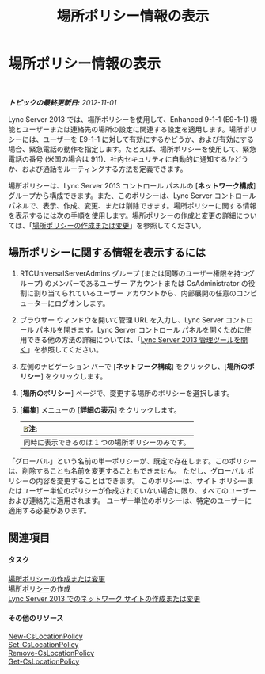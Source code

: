 ﻿---
title: 場所ポリシー情報の表示
TOCTitle: 場所ポリシー情報の表示
ms:assetid: 14e41bcb-ea0a-49c2-99b3-1f61fc34416d
ms:mtpsurl: https://technet.microsoft.com/ja-jp/library/Gg520954(v=OCS.15)
ms:contentKeyID: 48271355
ms.date: 05/19/2016
mtps_version: v=OCS.15
ms.translationtype: HT
---

# 場所ポリシー情報の表示

 

_**トピックの最終更新日:** 2012-11-01_

Lync Server 2013 では、場所ポリシーを使用して、Enhanced 9-1-1 (E9-1-1) 機能とユーザーまたは連絡先の場所の設定に関連する設定を適用します。場所ポリシーには、ユーザーを E9-1-1 に対して有効にするかどうか、および有効にする場合、緊急電話の動作を指定します。たとえば、場所ポリシーを使用して、緊急電話の番号 (米国の場合は 911)、社内セキュリティに自動的に通知するかどうか、および通話をルーティングする方法を定義できます。

場所ポリシーは、Lync Server 2013 コントロール パネルの \[**ネットワーク構成**\] グループから構成できます。また、このポリシーは、Lync Server コントロール パネルで、表示、作成、変更、または削除できます。場所ポリシーに関する情報を表示するには次の手順を使用します。場所ポリシーの作成と変更の詳細については、「[場所ポリシーの作成または変更](lync-server-2013-creating-or-modifying-a-location-policy.md)」を参照してください。

## 場所ポリシーに関する情報を表示するには

1.  RTCUniversalServerAdmins グループ (または同等のユーザー権限を持つグループ) のメンバーであるユーザー アカウントまたは CsAdministrator の役割に割り当てられているユーザー アカウントから、内部展開の任意のコンピューターにログオンします。

2.  ブラウザー ウィンドウを開いて管理 URL を入力し、Lync Server コントロール パネルを開きます。Lync Server コントロール パネルを開くために使用できる他の方法の詳細については、「[Lync Server 2013 管理ツールを開く](lync-server-2013-open-lync-server-administrative-tools.md)」を参照してください。

3.  左側のナビゲーション バーで \[**ネットワーク構成**\] をクリックし、\[**場所のポリシー**\] をクリックします。

4.  \[**場所のポリシー**\] ページで、変更する場所のポリシーを選択します。

5.  \[**編集**\] メニューの \[**詳細の表示**\] をクリックします。
    
    <table>
    <thead>
    <tr class="header">
    <th><img src="images/Gg412781.note(OCS.15).gif" title="note" alt="note" />注:</th>
    </tr>
    </thead>
    <tbody>
    <tr class="odd">
    <td>同時に表示できるのは 1 つの場所ポリシーのみです。</td>
    </tr>
    </tbody>
    </table>


「グローバル」という名前の単一ポリシーが、既定で存在します。このポリシーは、削除することも名前を変更することもできません。 ただし、グローバル ポリシーの内容を変更することはできます。 このポリシーは、サイト ポリシーまたはユーザー単位のポリシーが作成されていない場合に限り、すべてのユーザーおよび連絡先に適用されます。 ユーザー単位のポリシーは、特定のユーザーに適用する必要があります。

## 関連項目

#### タスク

[場所ポリシーの作成または変更](lync-server-2013-creating-or-modifying-a-location-policy.md)  
[場所ポリシーの作成](lync-server-2013-create-location-policies.md)  
[Lync Server 2013 でのネットワーク サイトの作成または変更](lync-server-2013-create-or-modify-a-network-site.md)  

#### その他のリソース

[New-CsLocationPolicy](new-cslocationpolicy.md)  
[Set-CsLocationPolicy](set-cslocationpolicy.md)  
[Remove-CsLocationPolicy](remove-cslocationpolicy.md)  
[Get-CsLocationPolicy](get-cslocationpolicy.md)

